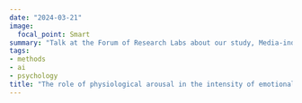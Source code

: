 ```yaml
---
date: "2024-03-21"
image:
  focal_point: Smart
summary: "Talk at the Forum of Research Labs about our study, Media-induced stress recovery."
tags:
- methods
- ai
- psychology
title: "The role of physiological arousal in the intensity of emotional reactions. (HUN)"
---
```


